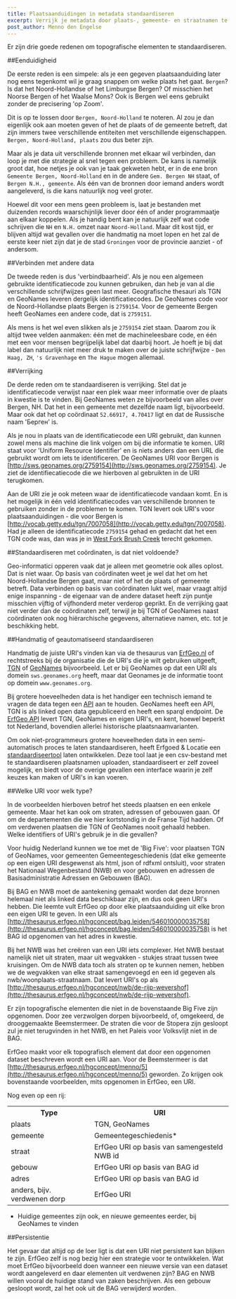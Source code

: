 ```yaml
---
title: Plaatsaanduidingen in metadata standaardiseren
excerpt: Verrijk je metadata door plaats-, gemeente- en straatnamen te standaardiseren
post_author: Menno den Engelse
---
```


Er zijn drie goede redenen om topografische elementen te standaardiseren.

##Eenduidigheid

De eerste reden is een simpele: als je een gegeven plaatsaanduiding later nog eens tegenkomt wil je graag snappen om welke plaats het gaat. `Bergen`? Is dat het Noord-Hollandse of het Limburgse Bergen? Of misschien het Noorse Bergen of het Waalse Mons? Ook is Bergen wel eens gebruikt zonder de precisering 'op Zoom'.

Dit is op te lossen door `Bergen, Noord-Holland` te noteren. Al zou je dan eigenlijk ook aan moeten geven of het de plaats of de gemeente betreft, dat zijn immers twee verschillende entiteiten met verschillende eigenschappen. `Bergen, Noord-Holland, plaats` zou dus beter zijn.

Maar als je data uit verschillende bronnen met elkaar wil verbinden, dan loop je met die strategie al snel tegen een probleem. De kans is namelijk groot dat, hoe netjes je ook van je taak gekweten hebt, er in de ene bron `Gemeente Bergen, Noord-Holland` en in de andere `Gem. Bergen NH` staat, of `Bergen N.H., gemeente`. Als één van de bronnen door iemand anders wordt aangeleverd, is die kans natuurlijk nog veel groter.

Hoewel dit voor een mens geen probleem is, laat je bestanden met duizenden records waarschijnlijk liever door één of ander programmaatje aan elkaar koppelen. Als je handig bent kan je natuurlijk zelf wat code schrijven 
die `NH` en `N.H.` omzet naar `Noord-Holland`. Maar dit kost tijd, er blijven altijd wat gevallen over die handmatig na moet lopen en het zal de eerste keer niet zijn dat je de stad `Groningen` voor de provincie aanziet - of andersom.

##Verbinden met andere data

De tweede reden is dus 'verbindbaarheid'. Als je nou een algemeen gebruikte identificatiecode zou kunnen gebruiken, dan heb je van al die verschillende schrijfwijzes geen last meer. Geografische thesauri als TGN en GeoNames leveren dergelijk identificatiecodes. De GeoNames code voor de Noord-Hollandse plaats Bergen is `2759154`. Voor de gemeente Bergen heeft GeoNames een andere code, dat is `2759151`.

Als mens is het wel even slikken als je `2759154` ziet staan. Daarom zou ik altijd twee velden aanmaken: één met de machineleesbare code, en één met een voor mensen begrijpelijk label dat daarbij hoort. Je hoeft je bij dat label dan natuurlijk niet meer druk te maken over de juiste schrijfwijze - `Den Haag, ZH`, `'s Gravenhage` en `The Hague` mogen allemaal.

##Verrijking

De derde reden om te standaardiseren is verrijking. Stel dat je identificatiecode verwijst naar een plek waar meer informatie over de plaats in kwestie is te vinden. Bij GeoNames weten ze bijvoorbeeld van alles over Bergen, NH. Dat het in een gemeente met dezelfde naam ligt, bijvoorbeeld. Maar ook dat het op coördinaat `52.66917, 4.70417` ligt en dat de Russische naam 'Берген' is.

Als je nou in plaats van de identificatiecode een URI gebruikt, dan kunnen zowel mens als machine die link volgen om bij die informatie te komen. URI staat voor 'Uniform Resource Identifier' en is niets anders dan een URL die gebruikt wordt om iets te identificeren. De GeoNames URI voor Bergen is [http://sws.geonames.org/2759154](http://sws.geonames.org/2759154). Je ziet de identifiecatiecode die we hierboven al gebruikten in de URI terugkomen.

Aan de URI zie je ook meteen waar de identificatiecode vandaan komt. En is het mogelijk in één veld identificatiecodes van verschillende bronnen te gebruiken zonder in de problemen te komen. TGN levert ook URI's voor plaatsaanduidingen - die voor Bergen is [http://vocab.getty.edu/tgn/7007058](http://vocab.getty.edu/tgn/7007058). Had je alleen de identificatiecode `2759154` gehad en gedacht dat het een TGN code was, dan was je in [West Fork Brush Creek](http://vocab.getty.edu/tgn/2759154) terecht gekomen.


##Standaardiseren met coördinaten, is dat niet voldoende?

Geo-informatici opperen vaak dat je alleen met geometrie ook alles oplost. Dat is niet waar. Op basis van coördinaten weet je wel dat het om het Noord-Hollandse Bergen gaat, maar niet of het de plaats of gemeente betreft. Data verbinden op basis van coördinaten lukt wel, maar vraagt altijd enige inspanning - de eigenaar van de andere dataset heeft zijn puntje misschien vijftig of vijfhonderd meter verderop geprikt. En de verrijking gaat niet verder dan de coördinaten zelf, terwijl je bij TGN of GeoNames naast coördinaten ook nog hiërarchische gegevens, alternatieve namen, etc. tot je beschikking hebt.


##Handmatig of geautomatiseerd standaardiseren

Handmatig de juiste URI's vinden kan via de thesaurus van [ErfGeo.nl](http://erfgeo.nl) of rechtstreeks bij de organisatie die de URI's die je wilt gebruiken uitgeeft, [TGN](http://vocab.getty.edu/) of [GeoNames](http://www.geonames.org/) bijvoorbeeld. Let er bij GeoNames op dat een URI als domein `sws.geonames.org` heeft, maar dat Geonames je de informatie toont op domein `www.geonames.org`.


Bij grotere hoeveelheden data is het handiger een technisch iemand te vragen de data tegen een [API](https://en.wikipedia.org/wiki/Web_API) aan te houden. GeoNames heeft een API, TGN is als linked open data gepubliceerd en heeft een sparql endpoint. De [ErfGeo API](/tools/api.html) levert TGN, GeoNames en eigen URI's, en kent, hoewel beperkt tot Nederland, bovendien allerlei historische plaatsnaamvarianten.


Om ook niet-programmeurs grotere hoeveelheden data in een semi-automatisch proces te laten standaardiseren, heeft Erfgoed & Locatie een [standaardiseertool](/tools/standaardiseren.html) laten ontwikkelen. Deze tool laat je een csv-bestand met te standaardiseren plaatsnamen uploaden, standaardiseert er zelf zoveel mogelijk, en biedt voor de overige gevallen een interface waarin je zelf keuzes kan maken of URI's in kan voeren.


##Welke URI voor welk type?

In de voorbeelden hierboven betrof het steeds plaatsen en een enkele gemeente. Maar het kan ook om straten, adressen of gebouwen gaan. Of om de departementen die we hier kortstondig in de Franse Tijd hadden. Of om verdwenen plaatsen die TGN of GeoNames nooit gehaald hebben. Welke identifiers of URI's gebruik je in die gevallen?

Voor huidig Nederland kunnen we toe met de 'Big Five': voor plaatsen TGN of GeoNames, voor gemeenten Gemeentegeschiedenis (dat elke gemeente op een eigen URI desgewenst als html, json of rdfxml ontsluit), voor straten het Nationaal Wegenbestand (NWB) en voor gebouwen en adressen de Basisadministratie Adressen en Gebouwen (BAG).

Bij BAG en NWB moet de aantekening gemaakt worden dat deze bronnen helemaal niet als linked data beschikbaar zijn, en dus ook geen URI's hebben.  Die leemte vult ErfGeo op door elke plaatsaanduiding uit elke bron een eigen URI te geven. In een URI als [http://thesaurus.erfgeo.nl/hgconcept/bag.leiden/546010000035758](http://thesaurus.erfgeo.nl/hgconcept/bag.leiden/546010000035758) is het BAG id opgenomen van het adres in kwestie.

Bij het NWB was het creëren van een URI iets complexer. Het NWB bestaat namelijk niet uit straten, maar uit wegvakken - stukjes straat tussen twee kruisingen. Om de NWB data toch als straten op te kunnen nemen, hebben we de wegvakken van elke straat samengevoegd en een id gegeven als nwb/woonplaats-straatnaam. Dat levert URI's op als [http://thesaurus.erfgeo.nl/hgconcept/nwb/de-rijp-wevershof](http://thesaurus.erfgeo.nl/hgconcept/nwb/de-rijp-wevershof).

Er zijn topografische elementen die niet in de bovenstaande Big Five zijn opgenomen. Door zee verzwolgen dorpen bijvoorbeeld, of, omgekeerd, de drooggemaakte Beemstermeer. De straten die voor de Stopera zijn gesloopt zul je niet terugvinden in het NWB, en het Paleis voor Volksvlijt niet in de BAG.

ErfGeo maakt voor elk topografisch element dat door een opgenomen dataset beschreven wordt een URI aan. Voor de Beemstermeer is dat [http://thesaurus.erfgeo.nl/hgconcept/menno/5](http://thesaurus.erfgeo.nl/hgconcept/menno/5) geworden. Zo krijgen ook bovenstaande voorbeelden, mits opgenomen in ErfGeo, een URI.

Nog even op een rij:

<table>
<tr><th>Type</th><th>URI</th></tr>
<tr><td>plaats</td><td>TGN, GeoNames</td></tr>
<tr><td>gemeente</td><td>Gemeentegeschiedenis*</td></tr>
<tr><td>straat</td><td>ErfGeo URI op basis van samengesteld NWB id</td></tr>
<tr><td>gebouw</td><td>ErfGeo URI op basis van BAG id</td></tr>
<tr><td>adres</td><td>ErfGeo URI op basis van BAG id</td></tr>
<tr><td>anders, bijv. verdwenen dorp</td><td>ErfGeo URI</td></tr>
</table>

* Huidige gemeentes zijn ook, en nieuwe gemeentes eerder, bij GeoNames te vinden

##Persistentie 

Het gevaar dat altijd op de loer ligt is dat een URI niet persistent kan blijken te zijn. ErfGeo zelf is nog bezig hier een strategie voor te ontwikkelen. Wat moet ErfGeo bijvoorbeeld doen wanneer een nieuwe versie van een dataset wordt aangeleverd en daar elementen uit verdwenen zijn? BAG en NWB willen vooral de huidige stand van zaken beschrijven. Als een gebouw gesloopt wordt, zal het ook uit de BAG verwijderd worden.





